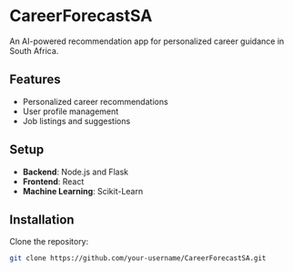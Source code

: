 # CareerForecastSA

An AI-powered recommendation app for personalized career guidance in South Africa.

## Features

- Personalized career recommendations
- User profile management
- Job listings and suggestions

## Setup

- **Backend**: Node.js and Flask
- **Frontend**: React
- **Machine Learning**: Scikit-Learn

## Installation

Clone the repository:

```bash
git clone https://github.com/your-username/CareerForecastSA.git
```
